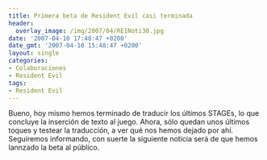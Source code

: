 ```yaml
---
title: Primera beta de Resident Evil casi terminada
header:
  overlay_image: /img/2007/04/RE1Noti30.jpg
date: '2007-04-10 17:48:47 +0200'
date_gmt: '2007-04-10 15:48:47 +0200'
layout: single
categories:
- Colaboraciones
- Resident Evil
tags:
- Resident Evil
---
```

Bueno, hoy mismo hemos terminado de traducir los últimos STAGEs, lo que 
concluye la inserción de texto al juego. Ahora, sólo quedan unos últimos 
toques y testear la traducción, a ver qué nos hemos dejado por ahí. Seguiremos 
informando, con suerte la siguiente noticia será de que hemos lannzado la beta al público.
